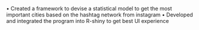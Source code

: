 •	Created a framework to devise a statistical model to get the most important cities based on the hashtag network from instagram
•	Developed and integrated the program into R-shiny to get best UI experience
